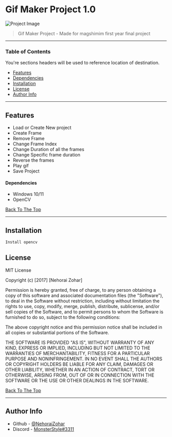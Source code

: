 # Gif Maker Project 1.0

![Project Image](https://i.imgur.com/IVqh8xn.gif)

> Gif Maker Project - Made for magshimim first year final project

---

### Table of Contents
You're sections headers will be used to reference location of destination.

- [Features](#Features)
- [Dependencies](#Dependencies-to-use)
- [Installation](#Installation)
- [License](#license)
- [Author Info](#author-info)

---

## Features

- Load or Create New project
- Create Frame
- Remove Frame
- Change Frame Index
- Change Duration of all the frames
- Change Specific frame duration
- Reverse the frames
- Play gif
- Save Project
#### Dependencies
- Windows 10/11
- OpenCV

[Back To The Top](#read-me-template)

---

## Installation
    Install opencv


## License

MIT License

Copyright (c) [2017] [Nehorai Zohar]

Permission is hereby granted, free of charge, to any person obtaining a copy
of this software and associated documentation files (the "Software"), to deal
in the Software without restriction, including without limitation the rights
to use, copy, modify, merge, publish, distribute, sublicense, and/or sell
copies of the Software, and to permit persons to whom the Software is
furnished to do so, subject to the following conditions:

The above copyright notice and this permission notice shall be included in all
copies or substantial portions of the Software.

THE SOFTWARE IS PROVIDED "AS IS", WITHOUT WARRANTY OF ANY KIND, EXPRESS OR
IMPLIED, INCLUDING BUT NOT LIMITED TO THE WARRANTIES OF MERCHANTABILITY,
FITNESS FOR A PARTICULAR PURPOSE AND NONINFRINGEMENT. IN NO EVENT SHALL THE
AUTHORS OR COPYRIGHT HOLDERS BE LIABLE FOR ANY CLAIM, DAMAGES OR OTHER
LIABILITY, WHETHER IN AN ACTION OF CONTRACT, TORT OR OTHERWISE, ARISING FROM,
OUT OF OR IN CONNECTION WITH THE SOFTWARE OR THE USE OR OTHER DEALINGS IN THE
SOFTWARE.

[Back To The Top](#read-me-template)

---

## Author Info

- Github - [@NehoraiZohar](https://github.com/NehoraiZohar)
- Discord - [MonsterStyle#3311](https://discord.com)
